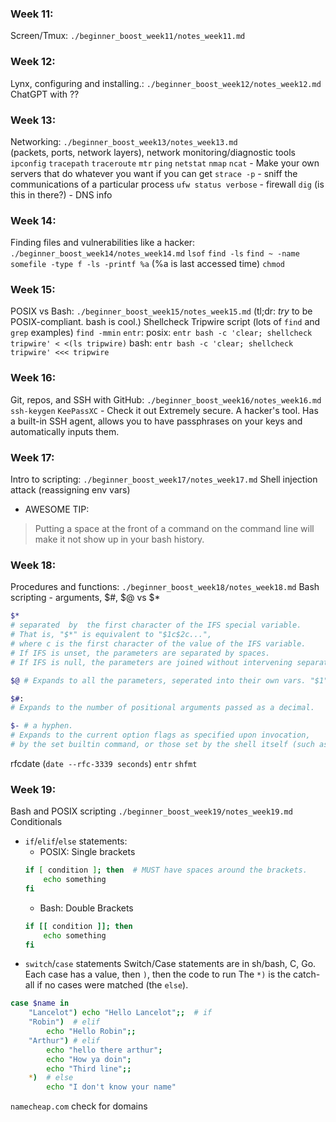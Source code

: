 ### Week 11:
Screen/Tmux: `./beginner_boost_week11/notes_week11.md` 


### Week 12:
Lynx, configuring and installing.: `./beginner_boost_week12/notes_week12.md` 
ChatGPT with ??


### Week 13:
Networking: `./beginner_boost_week13/notes_week13.md`  
(packets, ports, network layers), network monitoring/diagnostic tools
`ipconfig`
`tracepath`
`traceroute`
`mtr`
`ping`
`netstat`
`nmap`
`ncat` - Make your own servers that do whatever you want if you can get
`strace -p` - sniff the communications of a particular process
`ufw status verbose` - firewall
`dig` (is this in there?) - DNS info


### Week 14:
Finding files and vulnerabilities like a hacker: `./beginner_boost_week14/notes_week14.md` 
`lsof`
`find -ls`
    `find ~ -name somefile -type f -ls -printf %a` (%a is last accessed time)
`chmod`


### Week 15:
POSIX vs Bash: `./beginner_boost_week15/notes_week15.md` 
(tl;dr: *try* to be POSIX-compliant. bash is cool.)
Shellcheck
Tripwire script (lots of `find` and `grep` examples)
`find -mmin`
`entr`:
    posix:
    `entr bash -c 'clear; shellcheck tripwire' < <(ls tripwire)`
    bash:
    `entr bash -c 'clear; shellcheck tripwire' <<< tripwire`


### Week 16:
Git, repos, and SSH with GitHub: `./beginner_boost_week16/notes_week16.md`
`ssh-keygen`
`KeePassXC` - Check it out
    Extremely secure. A hacker's tool.
    Has a built-in SSH agent, allows you to have passphrases on your keys and automatically inputs them.


### Week 17:
Intro to scripting: `./beginner_boost_week17/notes_week17.md`
Shell injection attack (reassigning env vars)
* AWESOME TIP: 
> Putting a space at the front of a command on the command line will make it not show up in your bash history.


### Week 18:
Procedures and functions: `./beginner_boost_week18/notes_week18.md`
Bash scripting - arguments, $#, $@ vs $*

```bash
$* 
# separated  by  the first character of the IFS special variable.
# That is, "$*" is equivalent to "$1c$2c...",
# where c is the first character of the value of the IFS variable.
# If IFS is unset, the parameters are separated by spaces.
# If IFS is null, the parameters are joined without intervening separators.

$@ # Expands to all the parameters, seperated into their own vars. "$1", "$2"

$#: 
# Expands to the number of positional arguments passed as a decimal.

$- # a hyphen.
# Expands to the current option flags as specified upon invocation,
# by the set builtin command, or those set by the shell itself (such as the -i option).
```
rfcdate (`date --rfc-3339 seconds`)
`entr`
`shfmt`


### Week 19:
Bash and POSIX scripting `./beginner_boost_week19/notes_week19.md`
Conditionals
* `if`/`elif`/`else` statements:
    * POSIX: Single brackets 
    ```sh
    if [ condition ]; then  # MUST have spaces around the brackets.
        echo something
    fi
    ```
    * Bash: Double Brackets
    ```bash
    if [[ condition ]]; then
        echo something
    fi
    ```
* `switch`/`case` statements
Switch/Case statements are in sh/bash, C, Go.
Each case has a value, then `)`, then the code to run
The `*)` is the catch-all if no cases were matched (the `else`).
```bash
case $name in 
    "Lancelot") echo "Hello Lancelot";;  # if
    "Robin")  # elif
        echo "Hello Robin";;
    "Arthur") # elif
        echo "hello there arthur";
        echo "How ya doin";
        echo "Third line";;
    *)  # else
        echo "I don't know your name"
```





`namecheap.com` check for domains
